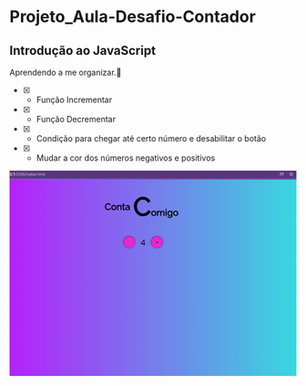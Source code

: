 # Projeto_Aula-Desafio-Contador
<h2 >Introdução ao JavaScript</h2>


Aprendendo a me organizar.:rocket:


- [x] - Função Incrementar
- [x] - Função Decrementar
- [x] - Condição para chegar até certo número e desabilitar o botão
- [x] - Mudar a cor dos números negativos e positivos

<img src="img.png"/>
